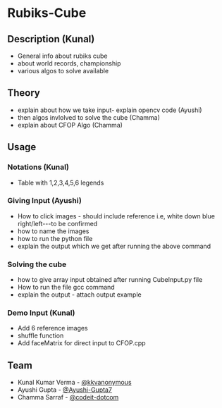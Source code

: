 # Rubiks-Cube
## Description (Kunal)
- General info about rubiks cube
- about world records, championship
- various algos to solve available
## Theory
- explain about how we take input- explain opencv code (Ayushi)
- then algos invlolved to solve the cube (Chamma)
- explain about CFOP Algo (Chamma)
## Usage
### Notations (Kunal)
- Table with 1,2,3,4,5,6 legends
### Giving Input (Ayushi)
- How to click images - should include reference i.e, white down blue right/left---to be confirmed
- how to name the images
- how to run the python file
- explain the output which we get after running the above command
### Solving the cube
- how to give array input obtained after running CubeInput.py file
- How to run the file gcc command
- explain the output - attach output example
### Demo Input (Kunal)
- Add 6 reference images
- shuffle function
- Add faceMatrix for direct input to CFOP.cpp
## Team
- Kunal Kumar Verma - [@kkvanonymous](https://github.com/KKVANONYMOUS)
- Ayushi Gupta - [@Ayushi-Gupta7](https://github.com/Ayushi-Gupta7)
- Chamma Sarraf - [@codeit-dotcom](https://github.com/codeit-dotcom)
